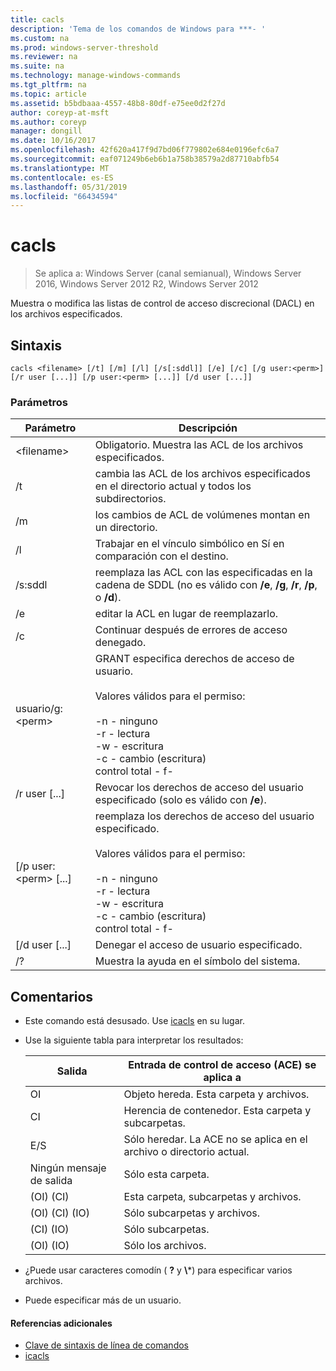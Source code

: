 ```yaml
---
title: cacls
description: 'Tema de los comandos de Windows para ***- '
ms.custom: na
ms.prod: windows-server-threshold
ms.reviewer: na
ms.suite: na
ms.technology: manage-windows-commands
ms.tgt_pltfrm: na
ms.topic: article
ms.assetid: b5bdbaaa-4557-48b8-80df-e75ee0d2f27d
author: coreyp-at-msft
ms.author: coreyp
manager: dongill
ms.date: 10/16/2017
ms.openlocfilehash: 42f620a417f9d7bd06f779802e684e0196efc6a7
ms.sourcegitcommit: eaf071249b6eb6b1a758b38579a2d87710abfb54
ms.translationtype: MT
ms.contentlocale: es-ES
ms.lasthandoff: 05/31/2019
ms.locfileid: "66434594"
---
```

# <a name="cacls"></a>cacls

>Se aplica a: Windows Server (canal semianual), Windows Server 2016, Windows Server 2012 R2, Windows Server 2012

Muestra o modifica las listas de control de acceso discrecional (DACL) en los archivos especificados.  
## <a name="syntax"></a>Sintaxis  
```  
cacls <filename> [/t] [/m] [/l] [/s[:sddl]] [/e] [/c] [/g user:<perm>] [/r user [...]] [/p user:<perm> [...]] [/d user [...]]  
```  
### <a name="parameters"></a>Parámetros  

|        Parámetro        |                                                                                            Descripción                                                                                             |
|-------------------------|----------------------------------------------------------------------------------------------------------------------------------------------------------------------------------------------------|
|      \<filename\>       |                                                                            Obligatorio. Muestra las ACL de los archivos especificados.                                                                             |
|           /t            |                                                          cambia las ACL de los archivos especificados en el directorio actual y todos los subdirectorios.                                                          |
|           /m            |                                                                          los cambios de ACL de volúmenes montan en un directorio.                                                                           |
|           /l            |                                                                        Trabajar en el vínculo simbólico en Sí en comparación con el destino.                                                                         |
|         /s:sddl         |                                       reemplaza las ACL con las especificadas en la cadena de SDDL (no es válido con **/e**, **/g**, **/r**, **/p**, o **/d**).                                        |
|           /e            |                                                                                 editar la ACL en lugar de reemplazarlo.                                                                                  |
|           /c            |                                                                                 Continuar después de errores de acceso denegado.                                                                                  |
|    usuario/g:\<perm\>     |   GRANT especifica derechos de acceso de usuario.<br /><br />Valores válidos para el permiso:<br /><br />-n - ninguno<br />-r - lectura<br />-w - escritura<br />-c - cambio (escritura)<br />control total - f-   |
|      /r user [...]      |                                                                  Revocar los derechos de acceso del usuario especificado (solo es válido con **/e**).                                                                   |
| [/p user:\<perm\> [...] | reemplaza los derechos de acceso del usuario especificado.<br /><br />Valores válidos para el permiso:<br /><br />-n - ninguno<br />-r - lectura<br />-w - escritura<br />-c - cambio (escritura)<br />control total - f- |
|     [/d user [...]      |                                                                                    Denegar el acceso de usuario especificado.                                                                                     |
|           /?            |                                                                                Muestra la ayuda en el símbolo del sistema.                                                                                |

## <a name="remarks"></a>Comentarios  
- Este comando está desusado. Use [icacls](icacls.md) en su lugar.  
- Use la siguiente tabla para interpretar los resultados:  


  |      Salida       |                Entrada de control de acceso (ACE) se aplica a                |
  |-------------------|---------------------------------------------------------------------|
  |        OI         |               Objeto hereda. Esta carpeta y archivos.                |
  |        CI         |           Herencia de contenedor. Esta carpeta y subcarpetas.            |
  |        E/S         | Sólo heredar. La ACE no se aplica en el archivo o directorio actual. |
  | Ningún mensaje de salida |                          Sólo esta carpeta.                          |
  |     (OI) (CI)      |                 Esta carpeta, subcarpetas y archivos.                 |
  |   (OI) (CI) (IO)    |                     Sólo subcarpetas y archivos.                      |
  |     (CI) (IO)      |                          Sólo subcarpetas.                           |
  |     (OI) (IO)      |                             Sólo los archivos.                             |


- ¿Puede usar caracteres comodín ( **?** y **\\***) para especificar varios archivos.  
- Puede especificar más de un usuario.  

#### <a name="additional-references"></a>Referencias adicionales  
-   [Clave de sintaxis de línea de comandos](command-line-syntax-key.md)   
-   [icacls](icacls.md)  
